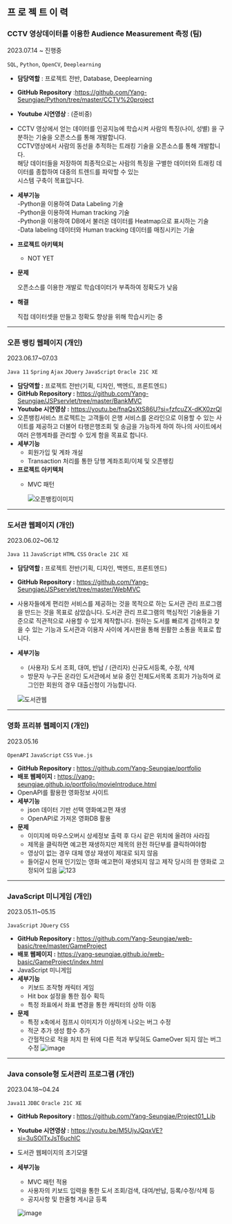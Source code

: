 ## 프 로 젝 트 이 력

### CCTV 영상데이터를 이용한 Audience Measurement 측정 (팀)
2023.07.14 ~ 진행중

`SQL`, `Python`, `OpenCV`, `Deeplearning`   

- **담당역할** : 프로젝트 전반, Database, Deeplearning
- **GitHub Repository** :https://github.com/Yang-Seungjae/Python/tree/master/CCTV%20project
- **Youtube 시연영상** : (준비중)
- CCTV 영상에서 얻는 데이터를 인공지능에 학습시켜 사람의 특징(나이, 성별) 을 구분하는 기술을 오픈소스를 통해 개발합니다.<br>CCTV영상에서 사람의 동선을 추적하는 트래킹 기술을 오픈소스를 통해 개발합니다.<br> 해당 데이터들을 저장하여 최종적으로는 사람의 특징을 구별한 데이터와 트래킹 데이터를 종합하여 대중의 트렌드를 파악할 수 있는<br> 시스템 구축이 목표입니다.
  
- **세부기능**<br>
    -Python을 이용하여 Data Labeling 기술<br>
    -Python을 이용하여 Human tracking 기술<br>
    -Python을 이용하여 DB에서 불러온 데이터를 Heatmap으로 표시하는 기술<br>
    -Data labeling 데이터와 Human tracking 데이터를 매칭시키는 기술<br>
- **프로젝트 아키텍처**
   - NOT YET
    
- **문제**
    
    오픈소스를 이용한 개발로 학습데이터가 부족하여 정확도가 낮음
    
- **해결**
    
    직접 데이터셋을 만들고 정확도 향상을 위해 학습시키는 중
  
<hr>

### **오픈 뱅킹 웹페이지 (개인)**
2023.06.17~07.03

`Java 11` `Spring` `Ajax` `JQuery` `JavaScript` `Oracle 21C XE`   

- **담당역할 :** 프로젝트 전반(기획, 디자인, 백엔드, 프론트엔드)
- **GitHub Repository :** https://github.com/Yang-Seungjae/JSPservlet/tree/master/BankMVC
- **Youtube 시연영상 :** https://youtu.be/fnaQsXtS86U?si=fzfcuZX-dKX0zrQl
- 오픈뱅킹서비스 프로젝트는 고객들이 은행 서비스를 온라인으로 이용할 수 있는 사이트를 제공하고 더불어 타행은행조회 및 송금을 가능하게 하여 하나의 사이트에서 여러 은행계좌를 관리할 수 있게 함을 목표로 합니다. 
- **세부기능**
    - 회원가입 및 계좌 개설
    - Transaction 처리를 통한 당행 계좌조회/이체 및 오픈뱅킹
- **프로젝트 아키텍처**
  - MVC 패턴

    ![오픈뱅킹이미지](https://github.com/Yang-Seungjae/portfolio/assets/126847856/45bab6b1-6613-47bb-90f5-b1365ddcc50b)

  
<hr>


### **도서관 웹페이지 (개인)**
2023.06.02~06.12

`Java 11` `JavaScript` `HTML` `CSS` `Oracle 21C XE`

- **담당역할 :** 프로젝트 전반(기획, 디자인, 백엔드, 프론트엔드)
- **GitHub Repository :** https://github.com/Yang-Seungjae/JSPservlet/tree/master/WebMVC
- 사용자들에게 편리한 서비스를 제공하는 것을 목적으로 하는 도서관 관리 프로그램을 만드는 것을 목표로 삼았습니다. 도서관 관리 프로그램의 핵심적인 기술들을 기준으로 직관적으로 사용할 수 있게 제작합니다. 원하는 도서를 빠르게 검색하고 찾을 수 있는 기능과 도서관과 이용자 사이에 게시판을 통해 원활한 소통을 목표로 합니다.
- **세부기능**
    - (사용자) 도서 조회, 대여, 반납 / (관리자) 신규도서등록, 수정, 삭제
    - 방문자 누구든 온라인 도서관에서 보유 중인 전체도서목록 조회가 가능하며 로그인한 회원의 경우 대출신청이 가능합니다.
 
   ![도서관웹](https://github.com/Yang-Seungjae/portfolio/assets/126847856/05346765-9a5b-4913-89bc-1b36c197dccb)

<hr>

### **영화 프리뷰 웹페이지 (개인)**
2023.05.16

`OpenAPI` `JavaScript` `CSS` `Vue.js`

- **GitHub Repository :** https://github.com/Yang-Seungjae/portfolio
- **배포 웹페이지 :** https://yang-seungjae.github.io/portfolio/movieIntroduce.html
- OpenAPI를 활용한 영화정보 사이트 
- **세부기능**
    - json 데이터 기반 선택 영화예고편 재생
    - OpenAPI로 가져온 영화DB 활용
 - **문제**
     - 이미지에 마우스오버시 상세정보 출력 후 다시 같은 위치에 올려야 사라짐
     - 제목을 클릭하면 예고편 재생하지만 제목의 완전 하단부를 클릭하여야함
     - 영상이 없는 경우 대체 영상 재생이 제대로 되지 않음
     - 들어갈시 현재 인기있는 영화 예고편이 재생되지 않고 제작 당시의 한 영화로 고정되어 있음
![123](https://github.com/Yang-Seungjae/movieHomepage/assets/126847856/60a34c27-8a69-44a3-b285-ec0867da5f4f)
<hr>

### **JavaScript 미니게임 (개인)**
2023.05.11~05.15

`JavaScript` `JQuery` `CSS`

- **GitHub Repository :** https://github.com/Yang-Seungjae/web-basic/tree/master/GameProject
- **배포 웹페이지 :** https://yang-seungjae.github.io/web-basic/GameProject/index.html
- JavaScript 미니게임
- **세부기능**
    - 키보드 조작형 캐릭터 게임
    - Hit box 설정을 통한 점수 획득
    - 특정 좌표에서 좌표 변경을 통한 캐릭터의 상하 이동
 - **문제**
     - 특정 x축에서 점프시 이미지가 이상하게 나오는 버그 수정
     - 적군 추가 생성 함수 추가
     - 간헐적으로 적을 처치 한 뒤에 다른 적과 부딪혀도 GameOver 되지 않는 버그 수정
  ![image](https://github.com/Yang-Seungjae/web-basic/assets/126847856/a86e082d-f43b-43f6-aef5-ba98e20e0aca)
<hr>


### **Java console형 도서관리 프로그램 (개인)**
2023.04.18~04.24

`Java11` `JDBC` `Oracle 21C XE`

- **GitHub Repository :** https://github.com/Yang-Seungjae/Project01_Lib
- **Youtube 시연영상 :** https://youtu.be/M5UjyJQqxVE?si=3uSOlTxJsT6uchlC
- 도서관 웹페이지의 초기모델
- **세부기능**
    - MVC 패턴 적용
    - 사용자의 키보드 입력을 통한 도서 조회/검색, 대여/반납, 등록/수정/삭제 등
    - 공지사항 및 한줄형 게시글 등록
 
  ![image](https://github.com/Yang-Seungjae/portfolio/assets/126847856/c67d140f-513e-47f3-81ba-864933e60812)

